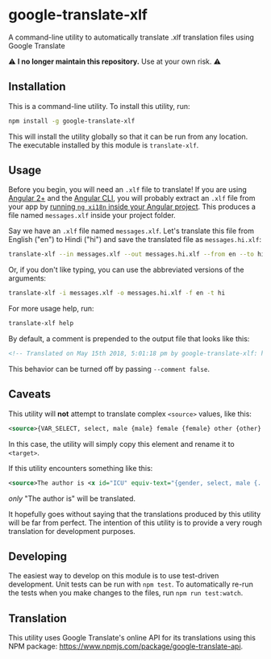# google-translate-xlf
A command-line utility to automatically translate .xlf translation files using Google Translate

:warning: **I no longer maintain this repository.** Use at your own risk. :warning:

## Installation

This is a command-line utility.  To install this utility, run:

```bash
npm install -g google-translate-xlf
```

This will install the utility globally so that it can be run from any location.  The executable installed by this module is `translate-xlf`.

## Usage

Before you begin, you will need an `.xlf` file to translate! If you are using [Angular 2+](https://angular.io/) and the [Angular CLI](https://cli.angular.io/), you will probably extract an `.xlf` file from your app by [running `ng xi18n` inside your Angular project](https://angular.io/guide/i18n#create-a-translation-source-file-with-ng-xi18n).  This produces a file named `messages.xlf` inside your project folder.

Say we have an `.xlf` file named `messages.xlf`.  Let's translate this file from English ("en") to Hindi ("hi") and save the translated file as `messages.hi.xlf`:

```bash
translate-xlf --in messages.xlf --out messages.hi.xlf --from en --to hi
```

Or, if you don't like typing, you can use the abbreviated versions of the arguments:

```bash
translate-xlf -i messages.xlf -o messages.hi.xlf -f en -t hi
```

For more usage help, run:

```bash
translate-xlf help
```

By default, a comment is prepended to the output file that looks like this:

```xml
<!-- Translated on May 15th 2018, 5:01:18 pm by google-translate-xlf: https://github.com/nfriend/google-translate-xlf -->
```

This behavior can be turned off by passing `--comment false`.

## Caveats

This utility will **not** attempt to translate complex `<source>` values, like this:

```xml
<source>{VAR_SELECT, select, male {male} female {female} other {other} }</source>
```

In this case, the utility will simply copy this element and rename it to `<target>`.  

If this utility encounters something like this:

```xml
<source>The author is <x id="ICU" equiv-text="{gender, select, male {...} female {...} other {...}}"/></source>
```

_only_ "The author is" will be translated.

It hopefully goes without saying that the translations produced by this utility will be far from perfect. The intention of this utility is to provide a very rough translation for development purposes.

## Developing

The easiest way to develop on this module is to use test-driven development.  Unit tests can be run with `npm test`.  To automatically re-run the tests when you make changes to the files, run `npm run test:watch`.

## Translation

This utility uses Google Translate's online API for its translations using this NPM package: https://www.npmjs.com/package/google-translate-api.
